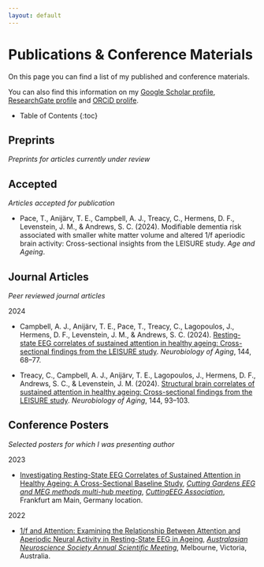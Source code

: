 ```yaml
---
layout: default
---
```


# Publications & Conference Materials

On this page you can find a list of my published and conference materials.

You can also find this information on my
[Google Scholar profile](https://scholar.google.com/citations?view_op=list_works&hl=en&user=Hx59J78AAAAJ),
[ResearchGate profile](https://www.researchgate.net/profile/Alicia-Campbell-3) and
[ORCiD prolife](https://orcid.org/0009-0001-9286-3844).

* Table of Contents
{:toc}

## Preprints

*Preprints for articles currently under review*

## Accepted

*Articles accepted for publication*

- Pace, T., Anijärv, T. E., Campbell, A. J., Treacy, C., Hermens, D. F., Levenstein, J. M., & Andrews, S. C. (2024). Modifiable dementia risk associated with smaller white matter volume and altered 1/f aperiodic brain activity: Cross-sectional insights from the LEISURE study. *Age and Ageing*.

## Journal Articles

*Peer reviewed journal articles*

2024
- Campbell, A. J., Anijärv, T. E., Pace, T., Treacy, C., Lagopoulos, J., Hermens, D. F., Levenstein, J. M., & Andrews, S. C. (2024). [Resting-state EEG correlates of sustained attention in healthy ageing: Cross-sectional findings from the LEISURE study](https://doi.org/10.1016/j.neurobiolaging.2024.09.005). *Neurobiology of Aging*, 144, 68–77.

- Treacy, C., Campbell, A. J., Anijärv, T. E., Lagopoulos, J., Hermens, D. F., Andrews, S. C., & Levenstein, J. M. (2024). [Structural brain correlates of sustained attention in healthy ageing: Cross-sectional findings from the LEISURE study](https://doi.org/10.1016/j.neurobiolaging.2024.09.010). *Neurobiology of Aging*, 144, 93–103.

## Conference Posters

*Selected posters for which I was presenting author*

2023
- [Investigating Resting-State EEG Correlates of Sustained Attention in Healthy Ageing: A Cross-Sectional Baseline Study](assets/CuttingEEG_poster_AC_FINAL.pdf), [*Cutting Gardens EEG and MEG methods multi-hub meeting*](https://cuttinggardens2023.org/), [*CuttingEEG Association*](https://cuttingeeg.org/), Frankfurt am Main, Germany location.

2022
- [1/f and Attention: Examining the Relationship Between Attention and Aperiodic Neural Activity in Resting-State EEG in Ageing](https://research.usc.edu.au/esploro/fulltext/conferencePoster/1f-and-Attention-Examining-the-Relationship/99719197802621?repId=12174232670002621&mId=13174232660002621&institution=61USC_INST), [*Australasian Neuroscience Society Annual Scientific Meeting*](https://www.ans.org.au/resources/past-ans-conferences/57-past-ans-conferences), Melbourne, Victoria, Australia.